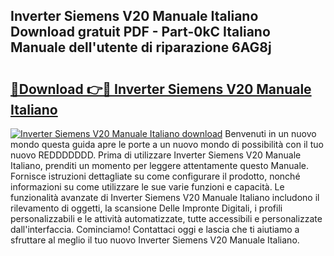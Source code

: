 ## Inverter Siemens V20 Manuale Italiano Download gratuit PDF - Part-0kC Italiano Manuale dell'utente di riparazione 6AG8j

# <h2><a href="http://dfckn5.blite.top/?on=Inverter+Siemens+V20+Manuale+Italiano">🔗Download 👉🔴 Inverter Siemens V20 Manuale Italiano</a></h2>

[![Inverter Siemens V20 Manuale Italiano download](https://i.imgur.com/lujVjoI.png)](http://dfckn5.blite.top/?on=Inverter+Siemens+V20+Manuale+Italiano)
Benvenuti in un nuovo mondo questa guida apre le porte a un nuovo mondo di possibilità con il tuo nuovo REDDDDDDD. Prima di utilizzare Inverter Siemens V20 Manuale Italiano, prenditi un momento per leggere attentamente questo Manuale. Fornisce istruzioni dettagliate su come configurare il prodotto, nonché informazioni su come utilizzare le sue varie funzioni e capacità. Le funzionalità avanzate di Inverter Siemens V20 Manuale Italiano includono il rilevamento di oggetti, la scansione Delle Impronte Digitali, i profili personalizzabili e le attività automatizzate, tutte accessibili e personalizzate dall'interfaccia. Cominciamo! Contattaci oggi e lascia che ti aiutiamo a sfruttare al meglio il tuo nuovo Inverter Siemens V20 Manuale Italiano.
